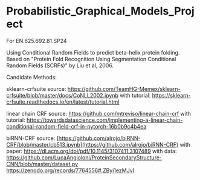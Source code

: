 # Probabilistic_Graphical_Models_Project
For EN.625.692.81.SP24

Using Conditional Random Fields to predict beta-helix protein folding. Based on "Protein Fold Recognition Using Segmentation Conditional Random Fields (SCRFs)" by Liu et al, 2006.


Candidate Methods:

sklearn-crfsuite source: https://github.com/TeamHG-Memex/sklearn-crfsuite/blob/master/docs/CoNLL2002.ipynb
with tutorial: https://sklearn-crfsuite.readthedocs.io/en/latest/tutorial.html


linear chain CRF source: https://github.com/mtreviso/linear-chain-crf
with tutorial: https://towardsdatascience.com/implementing-a-linear-chain-conditional-random-field-crf-in-pytorch-16b0b9c4b4ea


biRNN-CRF source: [https://github.com/alrojo/biRNN-CRF/blob/master/cb513.ipynb](https://github.com/alrojo/biRNN-CRF)
with paper: https://dl.acm.org/doi/pdf/10.1145/3107411.3107489
with data: https://github.com/LucaAngioloni/ProteinSecondaryStructure-CNN/blob/master/dataset.py
           https://zenodo.org/records/7764556#.ZByi1ezMJvI



